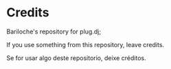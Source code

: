 # Credits
Bariloche's repository for plug.dj;

If you use something from this repository, leave credits.

Se for usar algo deste repositorio, deixe créditos.

